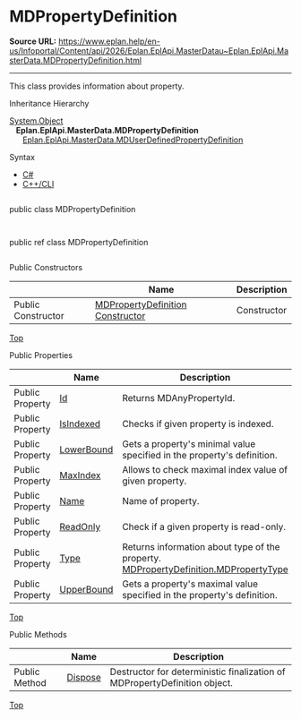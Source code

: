 # MDPropertyDefinition

**Source URL:** https://www.eplan.help/en-us/Infoportal/Content/api/2026/Eplan.EplApi.MasterDatau~Eplan.EplApi.MasterData.MDPropertyDefinition.html

---

This class provides information about property.

Inheritance Hierarchy

[System.Object](#)  
   **Eplan.EplApi.MasterData.MDPropertyDefinition**  
      [Eplan.EplApi.MasterData.MDUserDefinedPropertyDefinition](Eplan.EplApi.MasterDatau~Eplan.EplApi.MasterData.MDUserDefinedPropertyDefinition.html)

Syntax

- [C#](#i-syntax-CS)
- [C++/CLI](#i-syntax-CPP2005)

```
```
public class MDPropertyDefinition
```
```

```
```
public ref class MDPropertyDefinition
```
```



Public Constructors

|  | Name | Description |
| --- | --- | --- |
| Public Constructor | [MDPropertyDefinition Constructor](Eplan.EplApi.MasterDatau~Eplan.EplApi.MasterData.MDPropertyDefinition~_ctor(MDAnyPropertyId).html) | Constructor |

[Top](#top)



Public Properties

|  | Name | Description |
| --- | --- | --- |
| Public Property | [Id](Eplan.EplApi.MasterDatau~Eplan.EplApi.MasterData.MDPropertyDefinition~Id.html) | Returns MDAnyPropertyId. |
| Public Property | [IsIndexed](Eplan.EplApi.MasterDatau~Eplan.EplApi.MasterData.MDPropertyDefinition~IsIndexed.html) | Checks if given property is indexed. |
| Public Property | [LowerBound](Eplan.EplApi.MasterDatau~Eplan.EplApi.MasterData.MDPropertyDefinition~LowerBound.html) | Gets a property's minimal value specified in the property's definition. |
| Public Property | [MaxIndex](Eplan.EplApi.MasterDatau~Eplan.EplApi.MasterData.MDPropertyDefinition~MaxIndex.html) | Allows to check maximal index value of given property. |
| Public Property | [Name](Eplan.EplApi.MasterDatau~Eplan.EplApi.MasterData.MDPropertyDefinition~Name.html) | Name of property. |
| Public Property | [ReadOnly](Eplan.EplApi.MasterDatau~Eplan.EplApi.MasterData.MDPropertyDefinition~ReadOnly.html) | Check if a given property is read-only. |
| Public Property | [Type](Eplan.EplApi.MasterDatau~Eplan.EplApi.MasterData.MDPropertyDefinition~Type.html) | Returns information about type of the property. [MDPropertyDefinition.MDPropertyType](Eplan.EplApi.MasterDatau~Eplan.EplApi.MasterData.MDPropertyDefinition+MDPropertyType.html) |
| Public Property | [UpperBound](Eplan.EplApi.MasterDatau~Eplan.EplApi.MasterData.MDPropertyDefinition~UpperBound.html) | Gets a property's maximal value specified in the property's definition. |

[Top](#top)

Public Methods

|  | Name | Description |
| --- | --- | --- |
| Public Method | [Dispose](Eplan.EplApi.MasterDatau~Eplan.EplApi.MasterData.MDPropertyDefinition~Dispose().html) | Destructor for deterministic finalization of MDPropertyDefinition object. |

[Top](#top)
